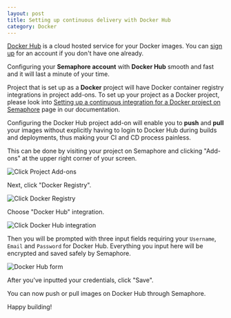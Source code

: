 ```yaml
---
layout: post
title: Setting up continuous delivery with Docker Hub
category: Docker
---
```


[Docker Hub](https://hub.docker.com/) is a cloud hosted service for your Docker
images. You can [sign up](https://hub.docker.com/) for an account if you don't
have one already.

Configuring your **Semaphore account** with **Docker Hub** smooth and fast and
it will last a minute of your time.

Project that is set up as a **Docker** project will have Docker container
registry integrations in project add-ons. To set up your project as a Docker
project, please look into
[Setting up a continuous integration for a Docker project on Semaphore](/docs/docker/setting-up-continuous-integration-for-docker-project.html)
page in our documentation.

Configuring the Docker Hub project add-on will enable you to **push** and
**pull** your images without explicitly having to login to Docker Hub during
builds and deployments, thus making your CI and CD process painless.

This can be done by visiting your project on Semaphore and clicking "Add-ons"
at the upper right corner of your screen.

<img src="/docs/assets/img/docker/shared/click-add-ons.png" class="img-responsive img-bordered" alt="Click Project Add-ons">

Next, click "Docker Registry".

<img src="/docs/assets/img/docker/shared/select-docker-registry.png" class="img-responsive img-bordered" alt="Click Docker Registry">

Choose "Docker Hub" integration.

<img src="/docs/assets/img/docker/setting-up-docker-hub-for-your-project/select-docker-hub.png" class="img-responsive img-bordered" alt="Click Docker Hub integration">

Then you will be prompted with three input fields requiring your `Username`,
`Email` and `Password` for Docker Hub. Everything you input here will be encrypted
and saved safely by Semaphore.

<img src="/docs/assets/img/docker/setting-up-docker-hub-for-your-project/docker-hub-form.png" class="img-responsive img-bordered" alt="Docker Hub form">

After you've inputted your credentials, click "Save".

You can now push or pull images on Docker Hub through Semaphore.

Happy building!
